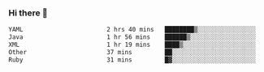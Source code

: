 ### Hi there 👋

<!--START_SECTION:waka-->

```txt
YAML                       2 hrs 40 mins   ████████▒░░░░░░░░░░░░░░░░   33.96 %
Java                       1 hr 56 mins    ██████▒░░░░░░░░░░░░░░░░░░   24.79 %
XML                        1 hr 19 mins    ████▒░░░░░░░░░░░░░░░░░░░░   16.86 %
Other                      37 mins         ██░░░░░░░░░░░░░░░░░░░░░░░   08.04 %
Ruby                       31 mins         █▓░░░░░░░░░░░░░░░░░░░░░░░   06.60 %
```

<!--END_SECTION:waka-->

<!--
**jerry-shao/jerry-shao** is a ✨ _special_ ✨ repository because its `README.md` (this file) appears on your GitHub profile.

Here are some ideas to get you started:

- 🔭 I’m currently working on ...
- 🌱 I’m currently learning ...
- 👯 I’m looking to collaborate on ...
- 🤔 I’m looking for help with ...
- 💬 Ask me about ...
- 📫 How to reach me: ...
- 😄 Pronouns: ...
- ⚡ Fun fact: ...
-->
